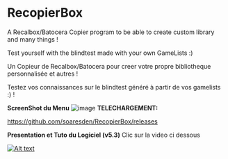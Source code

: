 # RecopierBox
A Recalbox/Batocera Copier program to be able to create custom library and many things !

Test yourself with the blindtest made with your own GameLists :)

Un Copieur de Recalbox/Batocera pour creer votre propre bibliotheque personnalisée et autres ! 

Testez vos connaissances sur le blindtest généré à partir de vos gamelists :) !

**ScreenShot du Menu**
![image](https://user-images.githubusercontent.com/54243866/109389081-1773d380-790b-11eb-9a9d-63493eb17c89.png)
**TELECHARGEMENT:**

https://github.com/soaresden/RecopierBox/releases


**Presentation et Tuto du Logiciel (v5.3)**
Clic sur la video ci dessous

[![Alt text](https://img.youtube.com/vi/32sStvhZxHY/0.jpg)](https://www.youtube.com/watch?v=32sStvhZxHY)
